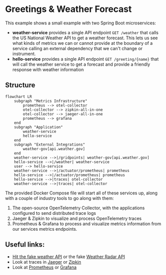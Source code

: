 # Greetings & Weather Forecast

This example shows a small example with two Spring Boot microservices:

- **weather-service** provides a single API endpoint `GET /weather` that calls the US National Weather API to get a weather forecast.  This lets us see what kinds of metrics we can or cannot provide at the boundary of a service calling an external dependency that we can't change or instrument.
- **hello-service** provides a single API endpoint `GET /greeting/{name}` that will call the weather service to get a forecast and provide a friendly response with weather information

## Structure

```mermaid
flowchart LR
    subgraph "Metrics Infrastructure"
        prometheus --> otel-collector
        otel-collector --> zipkin-all-in-one
        otel-collector --> jaeger-all-in-one
        prometheus --> grafana
    end
    subgraph "Application"
        weather-service
        hello-service
    end
    subgraph "External Integrations"
        weather-gov[api.weather.gov]
    end
    weather-service -->|/gridpoints| weather-gov[api.weather.gov]
    hello-service -->|/weather| weather-service
    user --> hello-service
    weather-service -->|/actuator/prometheus| prometheus
    hello-service -->|/actuator/prometheus| prometheus
    hello-service -->|traces| otel-collector
    weather-service -->|traces| otel-collector
```

The provided Docker Compose file will start all of these services up, along with a couple of industry tools to go along with them:

1. The open-source OpenTelemetry Collector, with the applications configured to send distributed trace logs
1. Jaeger & Zipkin to visualize and process OpenTelemetry traces
1. Prometheus & Grafana to process and visualize metrics information from our services metrics endpoints.

## Useful links:
- [Hit the fake weather API](http://0.0.0.0:8085/gridpoints/TOP/31,80/forecast) or the fake [Weather Radar API](http://0.0.0.0:8085/radar/stations)
- Look at traces in [Jaeger](http://0.0.0.0:16686) or [Zipkin](http://0.0.0.0:9411)
- Look at [Prometheus](http://0.0.0.0:9090) or [Grafana](http://0.0.0.0:3000)
